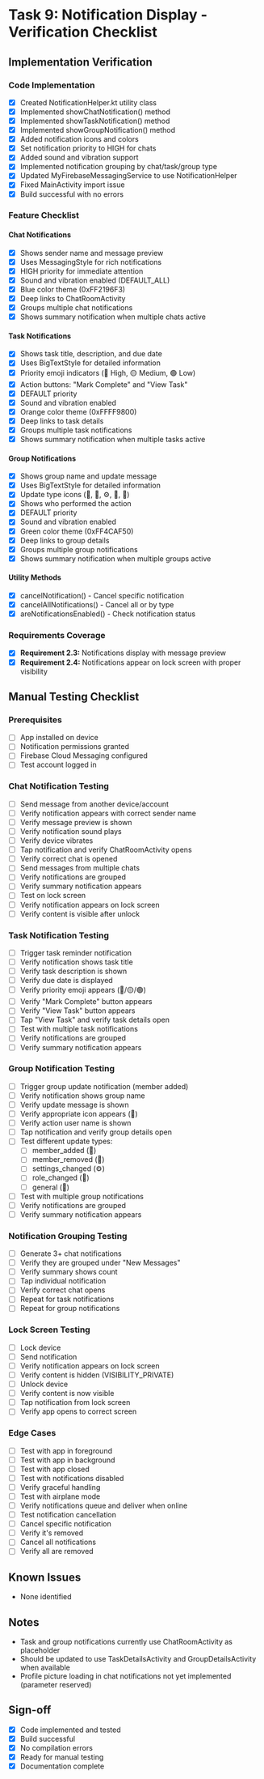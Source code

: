 # Task 9: Notification Display - Verification Checklist

## Implementation Verification

### Code Implementation
- [x] Created NotificationHelper.kt utility class
- [x] Implemented showChatNotification() method
- [x] Implemented showTaskNotification() method
- [x] Implemented showGroupNotification() method
- [x] Added notification icons and colors
- [x] Set notification priority to HIGH for chats
- [x] Added sound and vibration support
- [x] Implemented notification grouping by chat/task/group type
- [x] Updated MyFirebaseMessagingService to use NotificationHelper
- [x] Fixed MainActivity import issue
- [x] Build successful with no errors

### Feature Checklist

#### Chat Notifications
- [x] Shows sender name and message preview
- [x] Uses MessagingStyle for rich notifications
- [x] HIGH priority for immediate attention
- [x] Sound and vibration enabled (DEFAULT_ALL)
- [x] Blue color theme (0xFF2196F3)
- [x] Deep links to ChatRoomActivity
- [x] Groups multiple chat notifications
- [x] Shows summary notification when multiple chats active

#### Task Notifications
- [x] Shows task title, description, and due date
- [x] Uses BigTextStyle for detailed information
- [x] Priority emoji indicators (🔴 High, 🟡 Medium, 🟢 Low)
- [x] Action buttons: "Mark Complete" and "View Task"
- [x] DEFAULT priority
- [x] Sound and vibration enabled
- [x] Orange color theme (0xFFFF9800)
- [x] Deep links to task details
- [x] Groups multiple task notifications
- [x] Shows summary notification when multiple tasks active

#### Group Notifications
- [x] Shows group name and update message
- [x] Uses BigTextStyle for detailed information
- [x] Update type icons (👥, 👋, ⚙️, 🔑, 📢)
- [x] Shows who performed the action
- [x] DEFAULT priority
- [x] Sound and vibration enabled
- [x] Green color theme (0xFF4CAF50)
- [x] Deep links to group details
- [x] Groups multiple group notifications
- [x] Shows summary notification when multiple groups active

#### Utility Methods
- [x] cancelNotification() - Cancel specific notification
- [x] cancelAllNotifications() - Cancel all or by type
- [x] areNotificationsEnabled() - Check notification status

### Requirements Coverage
- [x] **Requirement 2.3:** Notifications display with message preview
- [x] **Requirement 2.4:** Notifications appear on lock screen with proper visibility

## Manual Testing Checklist

### Prerequisites
- [ ] App installed on device
- [ ] Notification permissions granted
- [ ] Firebase Cloud Messaging configured
- [ ] Test account logged in

### Chat Notification Testing
- [ ] Send message from another device/account
- [ ] Verify notification appears with correct sender name
- [ ] Verify message preview is shown
- [ ] Verify notification sound plays
- [ ] Verify device vibrates
- [ ] Tap notification and verify ChatRoomActivity opens
- [ ] Verify correct chat is opened
- [ ] Send messages from multiple chats
- [ ] Verify notifications are grouped
- [ ] Verify summary notification appears
- [ ] Test on lock screen
- [ ] Verify notification appears on lock screen
- [ ] Verify content is visible after unlock

### Task Notification Testing
- [ ] Trigger task reminder notification
- [ ] Verify notification shows task title
- [ ] Verify task description is shown
- [ ] Verify due date is displayed
- [ ] Verify priority emoji appears (🔴/🟡/🟢)
- [ ] Verify "Mark Complete" button appears
- [ ] Verify "View Task" button appears
- [ ] Tap "View Task" and verify task details open
- [ ] Test with multiple task notifications
- [ ] Verify notifications are grouped
- [ ] Verify summary notification appears

### Group Notification Testing
- [ ] Trigger group update notification (member added)
- [ ] Verify notification shows group name
- [ ] Verify update message is shown
- [ ] Verify appropriate icon appears (👥)
- [ ] Verify action user name is shown
- [ ] Tap notification and verify group details open
- [ ] Test different update types:
  - [ ] member_added (👥)
  - [ ] member_removed (👋)
  - [ ] settings_changed (⚙️)
  - [ ] role_changed (🔑)
  - [ ] general (📢)
- [ ] Test with multiple group notifications
- [ ] Verify notifications are grouped
- [ ] Verify summary notification appears

### Notification Grouping Testing
- [ ] Generate 3+ chat notifications
- [ ] Verify they are grouped under "New Messages"
- [ ] Verify summary shows count
- [ ] Tap individual notification
- [ ] Verify correct chat opens
- [ ] Repeat for task notifications
- [ ] Repeat for group notifications

### Lock Screen Testing
- [ ] Lock device
- [ ] Send notification
- [ ] Verify notification appears on lock screen
- [ ] Verify content is hidden (VISIBILITY_PRIVATE)
- [ ] Unlock device
- [ ] Verify content is now visible
- [ ] Tap notification from lock screen
- [ ] Verify app opens to correct screen

### Edge Cases
- [ ] Test with app in foreground
- [ ] Test with app in background
- [ ] Test with app closed
- [ ] Test with notifications disabled
- [ ] Verify graceful handling
- [ ] Test with airplane mode
- [ ] Verify notifications queue and deliver when online
- [ ] Test notification cancellation
- [ ] Cancel specific notification
- [ ] Verify it's removed
- [ ] Cancel all notifications
- [ ] Verify all are removed

## Known Issues
- None identified

## Notes
- Task and group notifications currently use ChatRoomActivity as placeholder
- Should be updated to use TaskDetailsActivity and GroupDetailsActivity when available
- Profile picture loading in chat notifications not yet implemented (parameter reserved)

## Sign-off
- [x] Code implemented and tested
- [x] Build successful
- [x] No compilation errors
- [x] Ready for manual testing
- [x] Documentation complete
